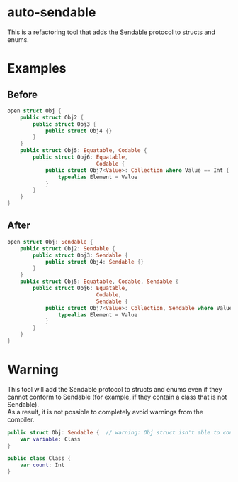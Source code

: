# auto-sendable
This is a refactoring tool that adds the Sendable protocol to structs and enums.

# Examples
## Before

```swift
open struct Obj {
    public struct Obj2 {
        public struct Obj3 {
            public struct Obj4 {}
        }
    }
    public struct Obj5: Equatable, Codable {
        public struct Obj6: Equatable,
                            Codable {
            public struct Obj7<Value>: Collection where Value == Int {
                typealias Element = Value
            }
        }
    }
}
```

## After

```swift
open struct Obj: Sendable {
    public struct Obj2: Sendable {
        public struct Obj3: Sendable {
            public struct Obj4: Sendable {}
        }
    }
    public struct Obj5: Equatable, Codable, Sendable {
        public struct Obj6: Equatable,
                            Codable,
                            Sendable {
            public struct Obj7<Value>: Collection, Sendable where Value == Int {
                typealias Element = Value
            }
        }
    }
}
```

# Warning
This tool will add the Sendable protocol to structs and enums even if they cannot conform to Sendable (for example, if they contain a class that is not Sendable).  
As a result, it is not possible to completely avoid warnings from the compiler.

```swift
public struct Obj: Sendable {  // warning: Obj struct isn't able to conform to the Sendable protocol.
    var variable: Class
}

public class Class {
    var count: Int
}
```

